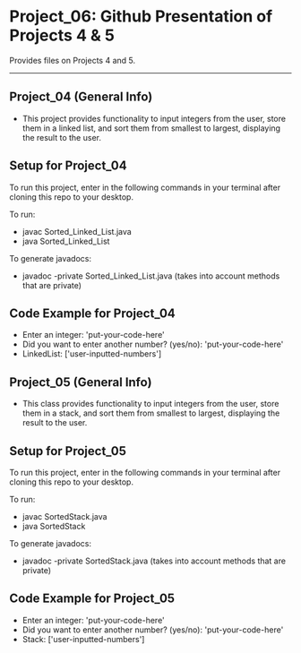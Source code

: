# Project_06: Github Presentation of Projects 4 & 5
Provides files on Projects 4 and 5.

-------------------------------------------------------

## Project_04 (General Info)
 * This project provides functionality to input integers from the user,
store them in a linked list, and sort them from smallest to largest, displaying
the result to the user.

## Setup for Project_04
To run this project, enter in the following commands in your terminal after cloning
this repo to your desktop.

To run:

* javac Sorted_Linked_List.java
* java Sorted_Linked_List
  
To generate javadocs:

  * javadoc -private Sorted_Linked_List.java
  (takes into account methods that are private)

## Code Example for Project_04
* Enter an integer: 'put-your-code-here'
* Did you want to enter another number? (yes/no): 'put-your-code-here'
* LinkedList: ['user-inputted-numbers']


## Project_05 (General Info)
* This class provides functionality to input integers from the user,
store them in a stack, and sort them from smallest to largest, displaying the
result to the user.

## Setup for Project_05
To run this project, enter in the following commands in your terminal after cloning
this repo to your desktop.

To run:

* javac SortedStack.java
* java SortedStack
  
To generate javadocs:

  * javadoc -private SortedStack.java
  (takes into account methods that are private)

## Code Example for Project_05
* Enter an integer: 'put-your-code-here'
* Did you want to enter another number? (yes/no): 'put-your-code-here'
* Stack: ['user-inputted-numbers']

